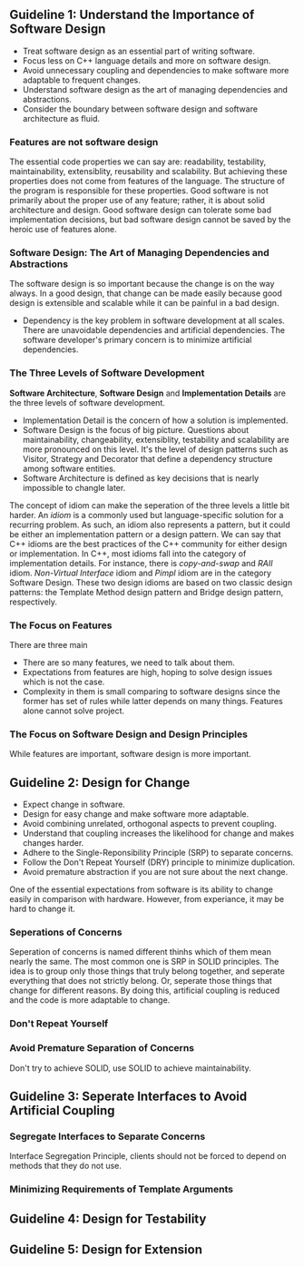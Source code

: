 ##  Guideline 1: Understand the Importance of Software Design
- Treat software design as an essential part of writing software.
- Focus less on C++ language details and more on software design.
- Avoid unnecessary coupling and dependencies to make software more adaptable to frequent changes.
- Understand software design as the art of managing dependencies and abstractions.
- Consider the boundary between software design and software architecture as fluid.


### Features are not software design
The essential code properties we can say are: readability, testability, maintainability, extensiblity, reusability and scalability.
But achieving these properties does not come from features of the language. The structure of the program is responsible for these properties.
Good software is not primarily about the proper use of any feature; rather, it is about solid architecture and design. Good software design can tolerate some bad implementation decisions, but bad software design cannot be saved by the heroic use of features alone.
### Software Design: The Art of Managing Dependencies and Abstractions
The software design is so important because the change is on the way always. In a good design, that change can be made easily because good design is extensible and scalable while it can be painful in a bad design.
- Dependency is the key problem in software development at all scales.
There are unavoidable dependencies and artificial dependencies. The software developer's primary concern is to minimize artificial dependencies.

### The Three Levels of Software Development
**Software Architecture**, **Software Design** and **Implementation Details** are the three levels of software development.
- Implementation Detail is the concern of how a solution is implemented.
- Software Design is the focus of big picture. Questions about maintainability, changeability, extensiblity, testability and scalability are more pronounced on this level. It's the level of design patterns such as Visitor, Strategy and Decorator that define a dependency structure among software entities.
- Software Architecture is defined as key decisions that is nearly impossible to changle later.

The concept of idiom can make the seperation of the three levels a little bit harder. An *idiom* is a commonly used but language-specific solution for a recurring problem. As such, an idiom also represents a pattern, but it could be either an implementation pattern or a design pattern. We can say that C++ idioms are the best practices of the C++ community for either design or implementation. In C++, most idioms fall into the category of implementation details. For instance, there is *copy-and-swap* and *RAII* idiom. *Non-Virtual Interface* idiom and *Pimpl* idiom are in the category Software Design. These two design idioms are based on two classic design patterns: the Template Method design pattern and Bridge design pattern, respectively.

### The Focus on Features
There are three main 
- There are so many features, we need to talk about them.
- Expectations from features are high, hoping to solve design issues which is not the case.
- Complexity in them is small comparing to software designs since the former has set of rules while latter depends on many things.
Features alone cannot solve project.

### The Focus on Software Design and Design Principles
While features are important, software design is more important.

##  Guideline 2: Design for Change
- Expect change in software.
- Design for easy change and make software more adaptable.
- Avoid combining unrelated, orthogonal aspects to prevent coupling.
- Understand that coupling increases the likelihood for change and makes changes harder.
- Adhere to the Single-Reponsibility Principle (SRP) to separate concerns.
- Follow the Don't Repeat Yourself (DRY) principle to minimize duplication.
- Avoid premature abstraction if you are not sure about the next change.


One of the essential expectations from software is its ability to change easily in comparison with hardware. However, from experiance, it may be hard to change it.

### Seperations of Concerns
Seperation of concerns is named different thinhs which of them mean nearly the same. The most common one is SRP in SOLID principles.
The idea is to group only those things that truly belong together, and seperate everything that does not strictly belong. Or, seperate those things that change for different reasons.
By doing this, artificial coupling is reduced and the code is more adaptable to change.

### Don't Repeat Yourself

### Avoid Premature Separation of Concerns
Don't try to achieve SOLID, use SOLID to achieve maintainability.


##  Guideline 3: Seperate Interfaces to Avoid Artificial Coupling


### Segregate Interfaces to Separate Concerns
Interface Segregation Principle, clients should not be forced to depend on methods that they do not use.

### Minimizing Requirements of Template Arguments


##  Guideline 4: Design for Testability
##  Guideline 5: Design for Extension
